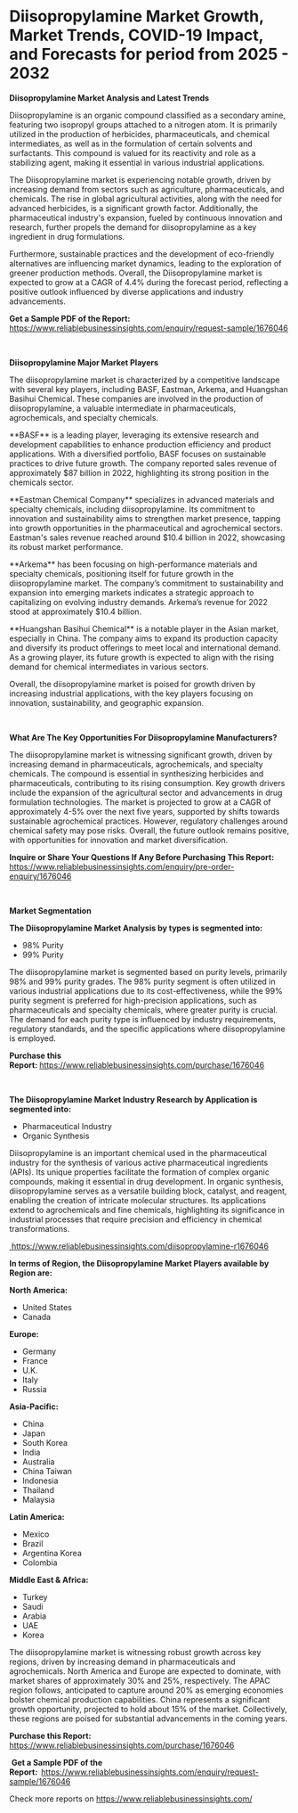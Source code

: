 <p><h1>Diisopropylamine Market Growth, Market Trends, COVID-19 Impact, and Forecasts for period from 2025 - 2032</h1></p><p><strong>Diisopropylamine Market Analysis and Latest Trends</strong></p>
<p><p>Diisopropylamine is an organic compound classified as a secondary amine, featuring two isopropyl groups attached to a nitrogen atom. It is primarily utilized in the production of herbicides, pharmaceuticals, and chemical intermediates, as well as in the formulation of certain solvents and surfactants. This compound is valued for its reactivity and role as a stabilizing agent, making it essential in various industrial applications.</p><p>The Diisopropylamine market is experiencing notable growth, driven by increasing demand from sectors such as agriculture, pharmaceuticals, and chemicals. The rise in global agricultural activities, along with the need for advanced herbicides, is a significant growth factor. Additionally, the pharmaceutical industry's expansion, fueled by continuous innovation and research, further propels the demand for diisopropylamine as a key ingredient in drug formulations.</p><p>Furthermore, sustainable practices and the development of eco-friendly alternatives are influencing market dynamics, leading to the exploration of greener production methods. Overall, the Diisopropylamine market is expected to grow at a CAGR of 4.4% during the forecast period, reflecting a positive outlook influenced by diverse applications and industry advancements.</p></p>
<p><strong>Get a Sample PDF of the Report:&nbsp;</strong> <a href="https://www.reliablebusinessinsights.com/enquiry/request-sample/1676046?utm_campaign=3116&utm_medium=2&utm_source=Github&utm_content=ia&utm_term=01042025&utm_id=diisopropylamine">https://www.reliablebusinessinsights.com/enquiry/request-sample/1676046</a></p>
<p>&nbsp;</p>
<p><strong>Diisopropylamine Major Market Players</strong></p>
<p><p>The diisopropylamine market is characterized by a competitive landscape with several key players, including BASF, Eastman, Arkema, and Huangshan Basihui Chemical. These companies are involved in the production of diisopropylamine, a valuable intermediate in pharmaceuticals, agrochemicals, and specialty chemicals.</p><p>**BASF** is a leading player, leveraging its extensive research and development capabilities to enhance production efficiency and product applications. With a diversified portfolio, BASF focuses on sustainable practices to drive future growth. The company reported sales revenue of approximately $87 billion in 2022, highlighting its strong position in the chemicals sector.</p><p>**Eastman Chemical Company** specializes in advanced materials and specialty chemicals, including diisopropylamine. Its commitment to innovation and sustainability aims to strengthen market presence, tapping into growth opportunities in the pharmaceutical and agrochemical sectors. Eastman's sales revenue reached around $10.4 billion in 2022, showcasing its robust market performance.</p><p>**Arkema** has been focusing on high-performance materials and specialty chemicals, positioning itself for future growth in the diisopropylamine market. The company’s commitment to sustainability and expansion into emerging markets indicates a strategic approach to capitalizing on evolving industry demands. Arkema’s revenue for 2022 stood at approximately $10.4 billion.</p><p>**Huangshan Basihui Chemical** is a notable player in the Asian market, especially in China. The company aims to expand its production capacity and diversify its product offerings to meet local and international demand. As a growing player, its future growth is expected to align with the rising demand for chemical intermediates in various sectors.</p><p>Overall, the diisopropylamine market is poised for growth driven by increasing industrial applications, with the key players focusing on innovation, sustainability, and geographic expansion.</p></p>
<p>&nbsp;</p>
<p><strong>What Are The Key Opportunities For Diisopropylamine Manufacturers?</strong></p>
<p><p>The diisopropylamine market is witnessing significant growth, driven by increasing demand in pharmaceuticals, agrochemicals, and specialty chemicals. The compound is essential in synthesizing herbicides and pharmaceuticals, contributing to its rising consumption. Key growth drivers include the expansion of the agricultural sector and advancements in drug formulation technologies. The market is projected to grow at a CAGR of approximately 4-5% over the next five years, supported by shifts towards sustainable agrochemical practices. However, regulatory challenges around chemical safety may pose risks. Overall, the future outlook remains positive, with opportunities for innovation and market diversification.</p></p>
<p><strong>Inquire or Share Your Questions If Any Before Purchasing This Report:</strong> <a href="https://www.reliablebusinessinsights.com/enquiry/pre-order-enquiry/1676046?utm_campaign=3116&utm_medium=2&utm_source=Github&utm_content=ia&utm_term=01042025&utm_id=diisopropylamine">https://www.reliablebusinessinsights.com/enquiry/pre-order-enquiry/1676046</a></p>
<p>&nbsp;</p>
<p><strong>Market Segmentation</strong></p>
<p><strong>The Diisopropylamine Market Analysis by types is segmented into:</strong></p>
<p><ul><li>98% Purity</li><li>99% Purity</li></ul></p>
<p><p>The diisopropylamine market is segmented based on purity levels, primarily 98% and 99% purity grades. The 98% purity segment is often utilized in various industrial applications due to its cost-effectiveness, while the 99% purity segment is preferred for high-precision applications, such as pharmaceuticals and specialty chemicals, where greater purity is crucial. The demand for each purity type is influenced by industry requirements, regulatory standards, and the specific applications where diisopropylamine is employed.</p></p>
<p><strong>Purchase this Report:&nbsp;</strong><a href="https://www.reliablebusinessinsights.com/purchase/1676046?utm_campaign=3116&utm_medium=2&utm_source=Github&utm_content=ia&utm_term=01042025&utm_id=diisopropylamine">https://www.reliablebusinessinsights.com/purchase/1676046</a></p>
<p>&nbsp;</p>
<p><strong>The Diisopropylamine Market Industry Research by Application is segmented into:</strong></p>
<p><ul><li>Pharmaceutical Industry</li><li>Organic Synthesis</li></ul></p>
<p><p>Diisopropylamine is an important chemical used in the pharmaceutical industry for the synthesis of various active pharmaceutical ingredients (APIs). Its unique properties facilitate the formation of complex organic compounds, making it essential in drug development. In organic synthesis, diisopropylamine serves as a versatile building block, catalyst, and reagent, enabling the creation of intricate molecular structures. Its applications extend to agrochemicals and fine chemicals, highlighting its significance in industrial processes that require precision and efficiency in chemical transformations.</p></p>
<p><a href="https://www.reliablebusinessinsights.com/diisopropylamine-r1676046?utm_campaign=3116&utm_medium=2&utm_source=Github&utm_content=ia&utm_term=01042025&utm_id=diisopropylamine">&nbsp;https://www.reliablebusinessinsights.com/diisopropylamine-r1676046</a></p>
<p><strong>In terms of Region, the Diisopropylamine Market Players available by Region are:</strong></p>
<p>
    <p> <strong> North America: </strong>
        <ul>
            <li>United States</li>
            <li>Canada</li>
        </ul>
        </p> 
    <p> <strong> Europe: </strong>
        <ul>
            <li>Germany</li>
            <li>France</li>
            <li>U.K.</li>
            <li>Italy</li>
            <li>Russia</li>
        </ul>
        </p> 
    <p> <strong> Asia-Pacific: </strong>
        <ul>
            <li>China</li>
            <li>Japan</li>
            <li>South Korea</li>
            <li>India</li>
            <li>Australia</li>
            <li>China Taiwan</li>
            <li>Indonesia</li>
            <li>Thailand</li>
            <li>Malaysia</li>
        </ul>
        </p> 
    <p> <strong> Latin America: </strong>
        <ul>
            <li>Mexico</li>
            <li>Brazil</li>
            <li>Argentina Korea</li>
            <li>Colombia</li>
        </ul>
        </p> 
    <p> <strong> Middle East & Africa: </strong>
        <ul>
            <li>Turkey</li>
            <li>Saudi</li>
            <li>Arabia</li>
            <li>UAE</li>
            <li>Korea</li>
        </ul>
    </p>
    </p>
<p><p>The diisopropylamine market is witnessing robust growth across key regions, driven by increasing demand in pharmaceuticals and agrochemicals. North America and Europe are expected to dominate, with market shares of approximately 30% and 25%, respectively. The APAC region follows, anticipated to capture around 20% as emerging economies bolster chemical production capabilities. China represents a significant growth opportunity, projected to hold about 15% of the market. Collectively, these regions are poised for substantial advancements in the coming years.</p></p>
<p><strong>Purchase this Report: </strong><a href="https://www.reliablebusinessinsights.com/purchase/1676046?utm_campaign=3116&utm_medium=2&utm_source=Github&utm_content=ia&utm_term=01042025&utm_id=diisopropylamine">https://www.reliablebusinessinsights.com/purchase/1676046</a></p>
<p>&nbsp;<strong>Get a Sample PDF of the Report:&nbsp;&nbsp;</strong><a href="https://www.reliablebusinessinsights.com/enquiry/request-sample/1676046?utm_campaign=3116&utm_medium=2&utm_source=Github&utm_content=ia&utm_term=01042025&utm_id=diisopropylamine">https://www.reliablebusinessinsights.com/enquiry/request-sample/1676046</a></p>
<p><strong></strong></p>
<p>Check more reports on <a href="https://www.reliablebusinessinsights.com/?utm_campaign=3116&utm_medium=2&utm_source=Github&utm_content=ia&utm_term=01042025&utm_id=diisopropylamine">https://www.reliablebusinessinsights.com/</a></p>
